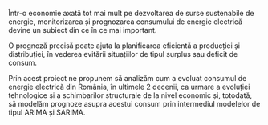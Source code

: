 Într-o economie axată tot mai mult pe dezvoltarea de surse sustenabile de energie, monitorizarea și prognozarea consumului de energie electrică devine un subiect din ce în ce mai important.

O prognoză precisă poate ajuta la planificarea eficientă a producției și distribuției, în vederea evitării situațiilor de tipul surplus sau deficit de consum.

Prin acest proiect ne propunem să analizăm cum a evoluat consumul de energie electrică din România, în ultimele 2 decenii, ca urmare a evoluției tehnologice și a schimbarilor structurale de la nivel economic și, totodată, să modelăm prognoze asupra acestui consum prin intermediul modelelor de tipul ARIMA și SARIMA.
